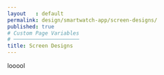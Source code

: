 ```yaml
---
layout   : default
permalink: design/smartwatch-app/screen-designs/
published: true
# Custom Page Variables
# ─────────────────────
title: Screen Designs
---
```

looool